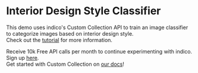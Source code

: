# Interior Design Style Classifier
This demo uses indico's Custom Collection API to train an image classifier to categorize images based on interior design style. <br />
Check out the <a href="https://indico.io/blog/auto-tagging-interior-design-styles/">tutorial</a> for more information.

Receive 10k Free API calls per month to continue experimenting with indico. Sign up <a href="https://indico.io/plans">here</a>. <br />
Get started with Custom Collection on <a href="https://indico.io/docs">our docs</a>!
